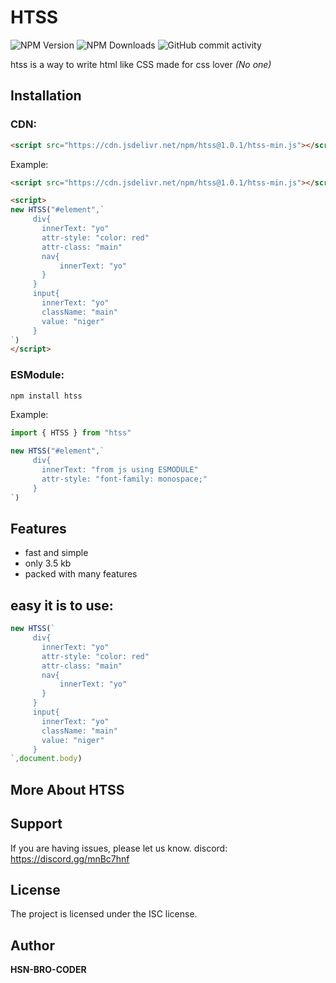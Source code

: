 # HTSS
![NPM Version](https://img.shields.io/npm/v/htss?style=flat)
![NPM Downloads](https://img.shields.io/npm/dt/htss?style=flat)
![GitHub commit activity](https://img.shields.io/github/commit-activity/t/hasan-bro-coder/htss?style=flat&color=880000)


htss is a way to write html like CSS
made for css lover *(No one)*

Installation
------------
### CDN:
```html
<script src="https://cdn.jsdelivr.net/npm/htss@1.0.1/htss-min.js"></script>
```

Example:
```html
<script src="https://cdn.jsdelivr.net/npm/htss@1.0.1/htss-min.js"></script>

<script>
new HTSS("#element",`
     div{
       innerText: "yo"
       attr-style: "color: red"
       attr-class: "main"
       nav{
           innerText: "yo"
       }
     }
     input{
       innerText: "yo"
       className: "main"
       value: "niger"
     }
`)
</script>
```
### ESModule:
```bash
npm install htss
```
Example:
```js
import { HTSS } from "htss"

new HTSS("#element",`
     div{
       innerText: "from js using ESMODULE"
       attr-style: "font-family: monospace;"
     }
`)
```
Features
--------

- fast and simple
- only 3.5 kb
- packed with many features

easy it is to use:
-------
```js
new HTSS(`
     div{
       innerText: "yo"
       attr-style: "color: red"
       attr-class: "main"
       nav{
           innerText: "yo"
       }
     }
     input{
       innerText: "yo"
       className: "main"
       value: "niger"
     }
`,document.body)
```


More About HTSS
----------



Support
-------

If you are having issues, please let us know.
discord: https://discord.gg/mnBc7hnf


License
-------

The project is licensed under the ISC license.

Author
-------

**HSN-BRO-CODER**

